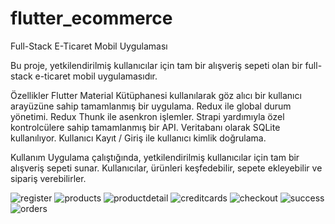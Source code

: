 # flutter_ecommerce

Full-Stack E-Ticaret Mobil Uygulaması

Bu proje, yetkilendirilmiş kullanıcılar için tam bir alışveriş sepeti olan bir full-stack e-ticaret mobil uygulamasıdır.

Özellikler
Flutter Material Kütüphanesi kullanılarak göz alıcı bir kullanıcı arayüzüne sahip tamamlanmış bir uygulama.
Redux ile global durum yönetimi.
Redux Thunk ile asenkron işlemler.
Strapi yardımıyla özel kontrolcülere sahip tamamlanmış bir API.
Veritabanı olarak SQLite kullanılıyor.
Kullanıcı Kayıt / Giriş ile kullanıcı kimlik doğrulama.


Kullanım
Uygulama çalıştığında, yetkilendirilmiş kullanıcılar için tam bir alışveriş sepeti sunar. Kullanıcılar, ürünleri keşfedebilir, sepete ekleyebilir ve sipariş verebilirler.



![register](./assets/register.jpg)
![products](./assets/products.png)
![productdetail](./assets/productdetail.png)
![creditcards](./assets/creditcards.png)
![checkout](./assets/checkout.png)
![success](./assets/success.png)
![orders](./assets/orders.png)
